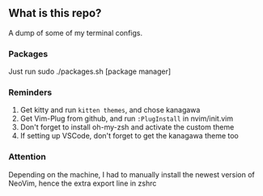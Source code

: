## What is this repo?
A dump of some of my terminal configs.

### Packages
Just run sudo ./packages.sh [package manager]

### Reminders
1. Get kitty and run `kitten themes`, and chose kanagawa
2. Get Vim-Plug from github, and run `:PlugInstall` in nvim/init.vim
3. Don't forget to install oh-my-zsh and activate the custom theme 
4. If setting up VSCode, don't forget to get the kanagawa theme too

### Attention
Depending on the machine, I had to manually install the newest version of NeoVim, hence the extra export line in zshrc
